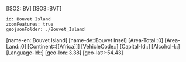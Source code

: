 ﻿---
location: [-54.43,3.38]
type: Country
tags:
- geo/Country

SpocWebEntityId: 26856
isDeleted: false
confidential: public

---
[ISO2::BV]
[ISO3::BVT]
```leaflet
id: Bouvet Island
zoomFeatures: true
geojsonFolder: ./Bouvet_Island
```

[name-en::Bouvet Island]
[name-de::Bouvet Insel]
[Area-Total::0]
[Area-Land::0]
[Continent::[[Africa]]]
[VehicleCode::]
[Capital-Id::]
[Alcohol-l::]
[Language-Id::]
[geo-lon::3.38]
[geo-lat::-54.43]

